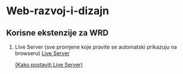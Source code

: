 # Web-razvoj-i-dizajn

## Korisne ekstenzije za WRD

1. LIve Server (sve promjene koje pravite se automatski prikazuju na browseru) [Live Server](https://marketplace.visualstudio.com/items?itemName=ritwickdey.LiveServer)   

   [(Kako postaviti Live Server)](https://github.com/saranur/Web-razvoj-i-dizajn/blob/main/Live%20Server.txt)

   

   
   
   

